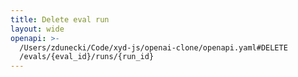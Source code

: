 ```yaml
---
title: Delete eval run
layout: wide
openapi: >-
  /Users/zdunecki/Code/xyd-js/openai-clone/openapi.yaml#DELETE
  /evals/{eval_id}/runs/{run_id}
---
```


